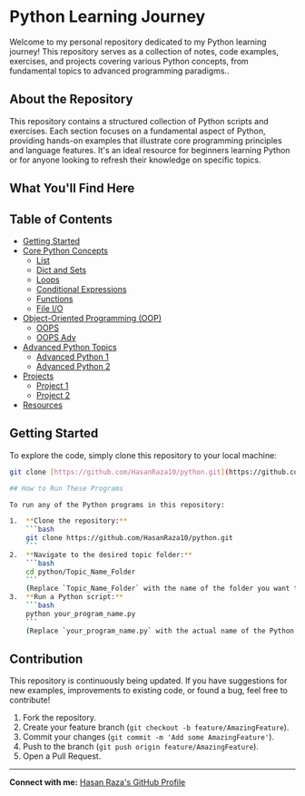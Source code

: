 # Python Learning Journey

Welcome to my personal repository dedicated to my Python learning journey! This repository serves as a collection of notes, code examples, exercises, and projects covering various Python concepts, from fundamental topics to advanced programming paradigms..

## About the Repository

This repository contains a structured collection of Python scripts and exercises. Each section focuses on a fundamental aspect of Python, providing hands-on examples that illustrate core programming principles and language features. It's an ideal resource for beginners learning Python or for anyone looking to refresh their knowledge on specific topics.

## What You'll Find Here

## Table of Contents

* [Getting Started](#getting-started)
* [Core Python Concepts](#core-python-concepts)
    * [List](#list)
    * [Dict and Sets](#dict-and-sets)
    * [Loops](#loops)
    * [Conditional Expressions](#conditional-expressions)
    * [Functions](#functions)
    * [File I/O](#file-io)
* [Object-Oriented Programming (OOP)](#object-oriented-programming-oop)
    * [OOPS](#oops)
    * [OOPS Adv](#oops-adv)
* [Advanced Python Topics](#advanced-python-topics)
    * [Advanced Python 1](#adv-python-1)
    * [Advanced Python 2](#adv-python-2)
* [Projects](#projects)
    * [Project 1](#project-1)
    * [Project 2](#project-2)
* [Resources](#resources)

## Getting Started

To explore the code, simply clone this repository to your local machine:

```bash
git clone [https://github.com/HasanRaza10/python.git](https://github.com/HasanRaza10/python.git)

## How to Run These Programs

To run any of the Python programs in this repository:

1.  **Clone the repository:**
    ```bash
    git clone https://github.com/HasanRaza10/python.git
    ```
2.  **Navigate to the desired topic folder:**
    ```bash
    cd python/Topic_Name_Folder
    ```
    (Replace `Topic_Name_Folder` with the name of the folder you want to explore, e.g., `Functions`).
3.  **Run a Python script:**
    ```bash
    python your_program_name.py
    ```
    (Replace `your_program_name.py` with the actual name of the Python file you wish to run).
```

## Contribution

This repository is continuously being updated. If you have suggestions for new examples, improvements to existing code, or found a bug, feel free to contribute!

1.  Fork the repository.
2.  Create your feature branch (`git checkout -b feature/AmazingFeature`).
3.  Commit your changes (`git commit -m 'Add some AmazingFeature'`).
4.  Push to the branch (`git push origin feature/AmazingFeature`).
5.  Open a Pull Request.

---

**Connect with me:**
[Hasan Raza's GitHub Profile](https://github.com/HasanRaza10)
